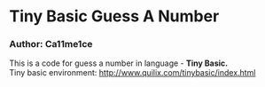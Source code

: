 # Tiny Basic Guess A Number
### Author: Ca11me1ce
This is a code for guess a number in language - <b>Tiny Basic.</b><br>
Tiny basic environment: http://www.quilix.com/tinybasic/index.html
